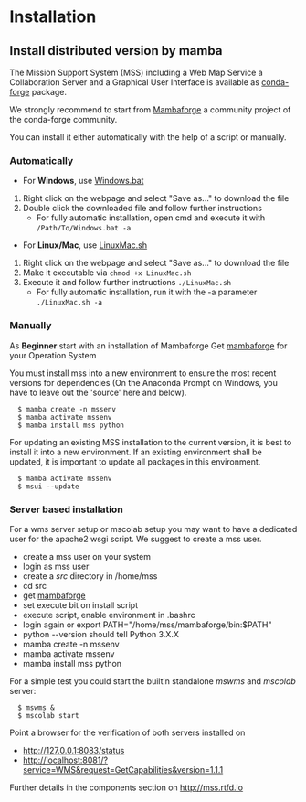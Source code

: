 # Installation


## Install distributed version by mamba

The Mission Support System (MSS) including a Web Map Service a Collaboration Server and a Graphical User Interface is available as
[conda-forge](https://anaconda.org/conda-forge/mss) package.


We strongly recommend to start from [Mambaforge](https://mamba.readthedocs.io/en/latest/installation.html)
a community project of the conda-forge community.

You can install it either automatically with the help of a script or manually.

### Automatically


* For **Windows**, use [Windows.bat](https://github.com/Open-MSS/mss-install/blob/main/Windows.bat?raw=1)

 1. Right click on the webpage and select "Save as..." to download the file
 1. Double click the downloaded file and follow further instructions
    * For fully automatic installation, open cmd and execute it with `/Path/To/Windows.bat -a`

* For **Linux/Mac**, use [LinuxMac.sh](https://github.com/Open-MSS/mss-install/blob/main/LinuxMac.sh?raw=1)

 1. Right click on the webpage and select "Save as..." to download the file
 1. Make it executable via `chmod +x LinuxMac.sh`
 1. Execute it and follow further instructions `./LinuxMac.sh`
    * For fully automatic installation, run it with the -a parameter `./LinuxMac.sh -a`


### Manually

As **Beginner** start with an installation of Mambaforge 
Get [mambaforge](https://github.com/conda-forge/miniforge#mambaforge) for your Operation System


You must install mss into a new environment to ensure the most recent
versions for dependencies (On the Anaconda Prompt on Windows, you have
to leave out the 'source' here and below).

```
  $ mamba create -n mssenv
  $ mamba activate mssenv
  $ mamba install mss python
```
For updating an existing MSS installation to the current version, it is
best to install it into a new environment. If an existing environment
shall be updated, it is important to update all packages in this
environment. 

```
  $ mamba activate mssenv
  $ msui --update
```


### Server based installation


For a wms server setup or mscolab setup you may want to have a dedicated
user for the apache2 wsgi script. We suggest to create a mss user.

-   create a mss user on your system
-   login as mss user
-   create a *src* directory in /home/mss
-   cd src
-   get [mambaforge](https://github.com/conda-forge/miniforge#mambaforge)
-   set execute bit on install script
-   execute script, enable environment in .bashrc
-   login again or export PATH="/home/mss/mambaforge/bin:\$PATH"
-   python --version should tell Python 3.X.X
-   mamba create -n mssenv
-   mamba activate mssenv
-   mamba install mss python

For a simple test you could start the builtin standalone *mswms* and
*mscolab* server:

```
  $ mswms &
  $ mscolab start
```

Point a browser for the verification of both servers installed on

  - <http://127.0.0.1:8083/status> 
  - <http://localhost:8081/?service=WMS&request=GetCapabilities&version=1.1.1>

Further details in the components section on <http://mss.rtfd.io>
